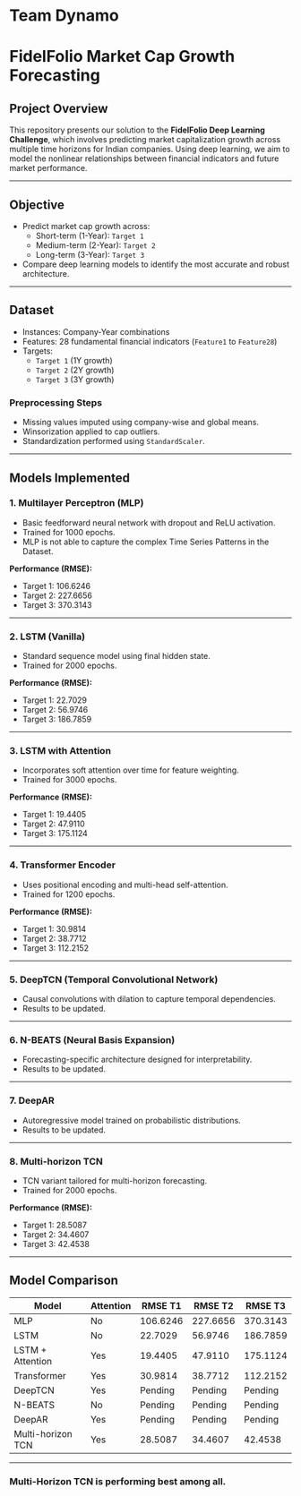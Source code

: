 # Team Dynamo  
# FidelFolio Market Cap Growth Forecasting

## Project Overview
This repository presents our solution to the **FidelFolio Deep Learning Challenge**, which involves predicting market capitalization growth across multiple time horizons for Indian companies. Using deep learning, we aim to model the nonlinear relationships between financial indicators and future market performance.

---

## Objective
- Predict market cap growth across:
  - Short-term (1-Year): `Target 1`
  - Medium-term (2-Year): `Target 2`
  - Long-term (3-Year): `Target 3`
- Compare deep learning models to identify the most accurate and robust architecture.

---

## Dataset

- Instances: Company-Year combinations  
- Features: 28 fundamental financial indicators (`Feature1` to `Feature28`)  
- Targets: 
  - `Target 1` (1Y growth)
  - `Target 2` (2Y growth)
  - `Target 3` (3Y growth)

### Preprocessing Steps
- Missing values imputed using company-wise and global means.
- Winsorization applied to cap outliers.
- Standardization performed using `StandardScaler`.

---

## Models Implemented

### 1. Multilayer Perceptron (MLP)
- Basic feedforward neural network with dropout and ReLU activation.
- Trained for 1000 epochs.
- MLP is not able to capture the complex Time Series Patterns in the Dataset.

**Performance (RMSE):**
- Target 1: 106.6246  
- Target 2: 227.6656  
- Target 3: 370.3143

---

### 2. LSTM (Vanilla)
- Standard sequence model using final hidden state.
- Trained for 2000 epochs.

**Performance (RMSE):**
- Target 1: 22.7029  
- Target 2: 56.9746  
- Target 3: 186.7859

---

### 3. LSTM with Attention
- Incorporates soft attention over time for feature weighting.
- Trained for 3000 epochs.

**Performance (RMSE):**
- Target 1: 19.4405  
- Target 2: 47.9110  
- Target 3: 175.1124

---

### 4. Transformer Encoder
- Uses positional encoding and multi-head self-attention.
- Trained for 1200 epochs.

**Performance (RMSE):**
- Target 1: 30.9814  
- Target 2: 38.7712  
- Target 3: 112.2152

---

### 5. DeepTCN (Temporal Convolutional Network)
- Causal convolutions with dilation to capture temporal dependencies.
- Results to be updated.

---

### 6. N-BEATS (Neural Basis Expansion)
- Forecasting-specific architecture designed for interpretability.
- Results to be updated.

---

### 7. DeepAR
- Autoregressive model trained on probabilistic distributions.
- Results to be updated.

---

### 8. Multi-horizon TCN
- TCN variant tailored for multi-horizon forecasting.
- Trained for 2000 epochs.

**Performance (RMSE):**
- Target 1: 28.5087  
- Target 2: 34.4607  
- Target 3: 42.4538

---

## Model Comparison

| Model              | Attention | RMSE T1  | RMSE T2  | RMSE T3  |
|--------------------|-----------|----------|----------|----------|
| MLP                | No        | 106.6246 | 227.6656 | 370.3143 |
| LSTM               | No        | 22.7029  | 56.9746  | 186.7859 |
| LSTM + Attention   | Yes       | 19.4405  | 47.9110  | 175.1124 |
| Transformer        | Yes       | 30.9814  | 38.7712  | 112.2152 |
| DeepTCN            | Yes       | Pending  | Pending  | Pending  |
| N-BEATS            | No        | Pending  | Pending  | Pending  |
| DeepAR             | Yes       | Pending  | Pending  | Pending  |
| Multi-horizon TCN  | Yes       | 28.5087  | 34.4607  | 42.4538  |

---

### Multi-Horizon TCN is performing best among all.

